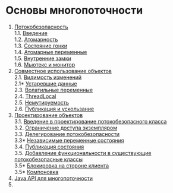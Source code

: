 # Основы многопоточности

1. [Потокобезопасность](./1_ThreadSafety.md)  
   1.1. [Введение](./1_ThreadSafety.md#потокобезопасность)  
   1.2. [Атомарность](./1_ThreadSafety.md#атомарность)  
   1.3. [Состояние гонки](./1_ThreadSafety.md#race-condition)  
   1.4. [Атомарные переменные](./1_ThreadSafety.md#atomic-переменные)  
   1.5. [Внутренние замки](./1_ThreadSafety.md#внутренние-замки)  
   1.6. [Мьютекс и монитор](./1_ThreadSafety.md#java-object-mutex-and-monitor)  
2. [Совместное использование объектов](./2_SharingObjects.md)  
   2.1. [Видимость изменений](./2_SharingObjects.md#видимость-изменений)  
   2.1* [Устаревшие данные](./2_SharingObjects.md#устаревшие-данные)  
   2.3. [Волатильные переменные](./2_SharingObjects.md#волатильные-переменные)  
   2.4. [ThreadLocal](./2_SharingObjects.md#ThreadLocal)  
   2.5. [Немутируемость](./2_SharingObjects.md#Немутируемость)  
   2.6. [Публикация и ускользание](./2_SharingObjects.md#публикация-и-ускользание)  
3. [Проектирование объектов](./3_ComposingObjects.md)  
   3.1. [Введение в проектирование потокобезопасного класса](./3_ComposingObjects.md#введение-в-проектирование-потокобезопасного-класса)  
   3.2. [Ограничение доступа экземпляром](./3_ComposingObjects.md#ограничение-доступа-экземпляром)  
   3.3. [Делегирование потокобезопасности](./3_ComposingObjects.md#делегирование-потокобезопасности)  
   3.3* [Независимые переменные состояния](./3_ComposingObjects.md#независимые-переменные-состояния)  
   3.4. [Публикация состояния](./3_ComposingObjects.md#публикация-состояния)  
   3.5. [Добавление функциональности в существующие потокобезопасные классы](./3_ComposingObjects.md#добавление-функциональности-в-существующие-потокобезопасные-классы)  
   3.5* [Блокировка на стороне клиента](./3_ComposingObjects.md#блокировка-на-стороне-клиента)  
   3.5* [Компоновка](./3_ComposingObjects.md#компоновка)  
4. [Java API для многопоточности](./4_JavaMultithreadAPI.md)
5. 